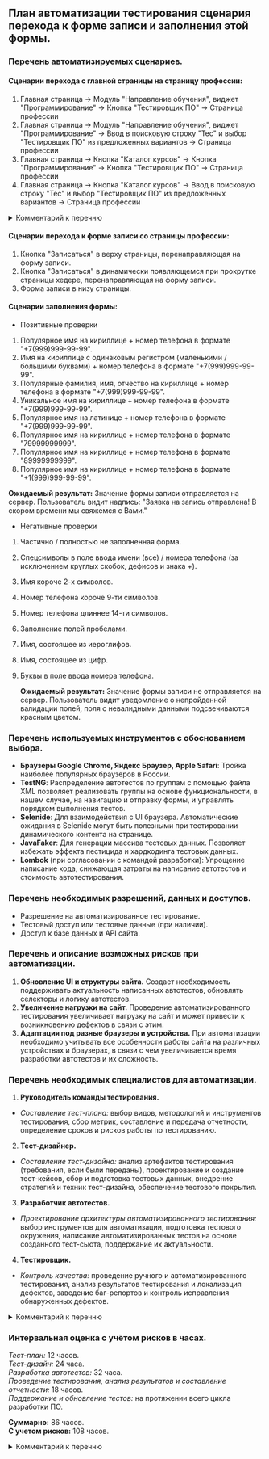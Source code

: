 ## План автоматизации тестирования сценария перехода к форме записи и заполнения этой формы.

### Перечень автоматизируемых сценариев.

#### Сценарии перехода с главной страницы на страницу профессии:

1. Главная страница -> Модуль "Направление обучения", виджет "Программирование" -> Кнопка "Тестировщик ПО" -> Страница профессии
2. Главная страница -> Модуль "Направление обучения", виджет "Программирование" -> Ввод в поисковую строку "Тес" и выбор "Тестировщик ПО" из предложенных вариантов -> Страница профессии
3. Главная страница -> Кнопка "Каталог курсов" -> Кнопка "Программирование" -> Кнопка "Тестировщик ПО" -> Страница профессии
4. Главная страница -> Кнопка "Каталог курсов" -> Ввод в поисковую строку "Тес" и выбор "Тестировщик ПО" из предложенных вариантов -> Страница профессии

<details><summary>Комментарий к перечню</summary>
Сценарии предоставлены без учетов выбора фильтров поиска на странице "Каталог курсов".
</details>

#### Сценарии перехода к форме записи со страницы профессии:
1. Кнопка "Записаться" в верху страницы, перенаправляющая на форму записи.
2. Кнопка "Записаться" в динамически появляющемся при прокрутке страницы хедере, перенаправляющая на форму записи.
3. Форма записи в низу страницы.

#### Сценарии заполнения формы:
* Позитивные проверки
1. Популярное имя на кириллице + номер телефона в формате "+7(999)999-99-99".
2. Имя на кириллице с одинаковым регистром (маленькими / большими буквами) + номер телефона в формате "+7(999)999-99-99".
3. Популярные фамилия, имя, отчество на кириллице + номер телефона в формате "+7(999)999-99-99".
4. Уникальное имя на кириллице + номер телефона в формате "+7(999)999-99-99".
5. Популярное имя на латинице + номер телефона в формате "+7(999)999-99-99".
6. Популярное имя на кириллице + номер телефона в формате "79999999999".
7. Популярное имя на кириллице + номер телефона в формате "89999999999".
8. Популярное имя на кириллице + номер телефона в формате "+1(999)999-99-99". <br>

__Ожидаемый результат:__ Значение формы записи отправляется на сервер. Пользователь видит надпись: "Заявка на запись отправлена! В скором времени мы свяжемся с Вами."
* Негативные проверки
1. Частично / полностью не заполненная форма.
2. Спецсимволы в поле ввода имени (все) / номера телефона (за исключением круглых скобок, дефисов и знака +).
3. Имя короче 2-х символов.
4. Номер телефона короче 9-ти символов.
5. Номер телефона длиннее 14-ти символов.
6. Заполнение полей пробелами.
7. Имя, состоящее из иероглифов.
8. Имя, состоящее из цифр.
9. Буквы в поле ввода номера телефона. <br>


   __Ожидаемый результат:__ Значение формы записи не отправляется на сервер. Пользователь видит уведомление о непройденной валидации полей, поля с невалидными данными подсвечиваются красным цветом.


### Перечень используемых инструментов с обоснованием выбора.
* __Браузеры Google Chrome, Яндекс Браузер, Apple Safari__: Тройка наиболее популярных браузеров в России.
* __TestNG__: Распределение автотестов по группам с помощью файла XML позволяет реализовать группы на основе функциональности, в нашем случае, на навигацию и отправку формы, и управлять порядком выполнения тестов.
* __Selenide__: Для взаимодействия с UI браузера. Автоматические ожидания в Selenide могут быть полезными при тестировании динамического контента на странице.
* __JavaFaker__: Для генерации массива тестовых данных. Позволяет избежать эффекта пестицида и хардкодинга тестовых данных.
* __Lombok__ (при согласовании с командой разработки): Упрощение написание кода, снижающая затраты на написание автотестов и стоимость автотестирования.

### Перечень необходимых разрешений, данных и доступов.
* Разрешение на автоматизированное тестирование.
* Тестовый доступ или тестовые данные (при наличии).
* Доступ к базе данных и API сайта.

### Перечень и описание возможных рисков при автоматизации.

1. __Обновление UI и структуры сайта.__ Создает необходимость поддерживать актуальность написанных автотестов, обновлять селекторы и логику автотестов.
2. __Увеличение нагрузки на сайт.__ Проведение автоматизированного тестирования увеличивает нагрузку на сайт и может привести к возникновению дефектов в связи с этим.
3. __Адаптация под разные браузеры и устройства.__ При автоматизации необходимо учитывать все особенности работы сайта на различных устройствах и браузерах, в связи с чем увеличивается время разработки автотестов и их сложность.

### Перечень необходимых специалистов для автоматизации.
1. __Руководитель команды тестирования.__
* *Составление тест-плана:* выбор видов, методологий и инструментов тестирования, сбор метрик, составление и передача отчетности, определение сроков и рисков работы по тестированию.
2. __Тест-дизайнер.__
* *Составление тест-дизайна:* анализ артефактов тестирования (требования, если были переданы), проектирование и создание тест-кейсов, сбор и подготовка тестовых данных, внедрение стратегий и техник тест-дизайна, обеспечение тестового покрытия.
3. __Разработчик автотестов.__
* *Проектирование архитектуры автоматизированного тестирования:* выбор инструментов для автоматизации, подготовка тестового окружения, написание автоматизированных тестов на основе созданного тест-сьюта, поддержание их актуальности.
4. __Тестировщик.__
* *Контроль качества:* проведение ручного и автоматизированного тестирования, анализ результатов тестирования и локализация дефектов, заведение баг-репортов и контроль исправления обнаруженных дефектов.

<details><summary>Комментарий к перечню</summary>
Количество требуемых специалистов не привязано к описанным ролям в тестировании данной функциональности и зависит от контекста: сколько сотрудников и с какой квалификацией готовы выделить на тестирование перехода к форме и ее заполнения.
</details>

### Интервальная оценка с учётом рисков в часах.

*Тест-план:* 12 часов. <br>
*Тест-дизайн:* 24 часа. <br>
*Разработка автотестов:* 32 часа. <br>
*Проведение тестирования, анализ результатов и составление отчетности:* 18 часов. <br>
*Поддержание и обновление тестов:* на протяжении всего цикла разработки ПО. <br>

**Суммарно:** 86 часов. <br>
**С учетом рисков:** 108 часов.

<details><summary>Комментарий к перечню</summary>
Оценка является приблизительной и дана при условии, что работой по тестированию перехода к форме и ее заполнению занимается команда специалистов.
</details>
